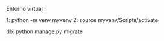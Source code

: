 Entorno virtual : 

1: python -m venv myvenv
2: source myvenv/Scripts/activate

db:
python manage.py migrate